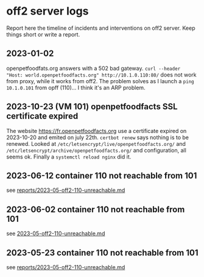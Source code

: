 # off2 server logs

Report here the timeline of incidents and interventions on off2 server.
Keep things short or write a report.

## 2023-01-02

openpetfoodfats.org answers with a 502 bad gateway.
`curl --header "Host: world.openpetfoodfacts.org" http://10.1.0.110:80/` does not work from proxy, while it works from off2.
The problem solves as I launch a `ping 10.1.0.101` from opff (110)…
I think it's an ARP problem.

## 2023-10-23 (VM 101) openpetfoodfacts SSL certificate expired

The website https://fr.openpetfoodfacts.org use a certificate expired on 2023-10-20 and emited on july 22th.
`certbot renew` says nothing is to be renewed.
Looked at `/etc/letsencrypt/live/openpetfoodfacts.org/` and `/etc/letsencrypt/archive/openpetfoodfacts.org/` and configuration, all seems ok.
Finally a `systemctl reload nginx` did it.

## 2023-06-12 container 110 not reachable from 101

see [reports/2023-05-off2-110-unreachable.md](./reports/2023-05-off2-110-unreachable.md)

## 2023-06-02 container 110 not reachable from 101

see [2023-05-off2-110-unreachable.md](./reports/2023-05-off2-110-unreachable.md)

## 2023-05-23 container 110 not reachable from 101

see [reports/2023-05-off2-110-unreachable.md](./reports/2023-05-off2-110-unreachable.md)
